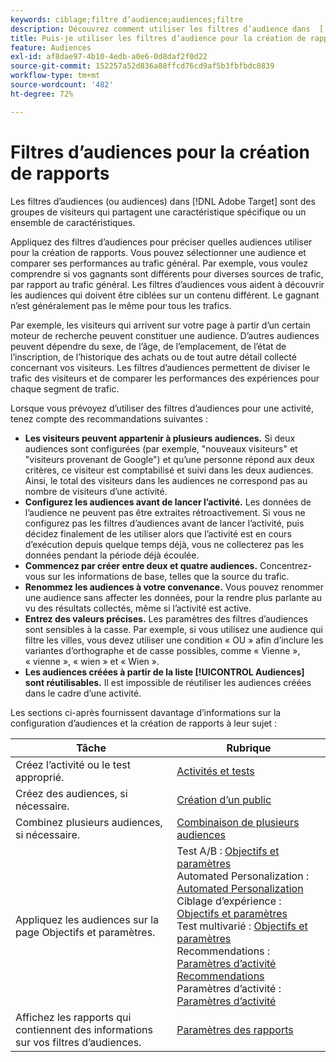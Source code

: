 ```yaml
---
keywords: ciblage;filtre d’audience;audiences;filtre
description: Découvrez comment utiliser les filtres d’audience dans  [!DNL Adobe Target] pour afficher les données des visiteurs qui partagent des caractéristiques.
title: Puis-je utiliser les filtres d’audience pour la création de rapports ?
feature: Audiences
exl-id: af8dae97-4b10-4edb-a0e6-0d8daf2f0d22
source-git-commit: 152257a52d836a88ffcd76cd9af5b3fbfbdc0839
workflow-type: tm+mt
source-wordcount: '482'
ht-degree: 72%

---
```


# Filtres d’audiences pour la création de rapports

Les filtres d’audiences (ou audiences) dans [!DNL Adobe Target] sont des groupes de visiteurs qui partagent une caractéristique spécifique ou un ensemble de caractéristiques.

Appliquez des filtres d’audiences pour préciser quelles audiences utiliser pour la création de rapports. Vous pouvez sélectionner une audience et comparer ses performances au trafic général. Par exemple, vous voulez comprendre si vos gagnants sont différents pour diverses sources de trafic, par rapport au trafic général. Les filtres d’audiences vous aident à découvrir les audiences qui doivent être ciblées sur un contenu différent. Le gagnant n’est généralement pas le même pour tous les trafics.

Par exemple, les visiteurs qui arrivent sur votre page à partir d’un certain moteur de recherche peuvent constituer une audience. D’autres audiences peuvent dépendre du sexe, de l’âge, de l’emplacement, de l’état de l’inscription, de l’historique des achats ou de tout autre détail collecté concernant vos visiteurs. Les filtres d’audiences permettent de diviser le trafic des visiteurs et de comparer les performances des expériences pour chaque segment de trafic.

Lorsque vous prévoyez d’utiliser des filtres d’audiences pour une activité, tenez compte des recommandations suivantes :

* **Les visiteurs peuvent appartenir à plusieurs audiences.** Si deux audiences sont configurées (par exemple, &quot;nouveaux visiteurs&quot; et &quot;visiteurs provenant de Google&quot;) et qu’une personne répond aux deux critères, ce visiteur est comptabilisé et suivi dans les deux audiences. Ainsi, le total des visiteurs dans les audiences ne correspond pas au nombre de visiteurs d’une activité.
* **Configurez les audiences avant de lancer l’activité.** Les données de l’audience ne peuvent pas être extraites rétroactivement. Si vous ne configurez pas les filtres d’audiences avant de lancer l’activité, puis décidez finalement de les utiliser alors que l’activité est en cours d’exécution depuis quelque temps déjà, vous ne collecterez pas les données pendant la période déjà écoulée.
* **Commencez par créer entre deux et quatre audiences.** Concentrez-vous sur les informations de base, telles que la source du trafic.
* **Renommez les audiences à votre convenance.** Vous pouvez renommer une audience sans affecter les données, pour la rendre plus parlante au vu des résultats collectés, même si l’activité est active.
* **Entrez des valeurs précises.** Les paramètres des filtres d’audiences sont sensibles à la casse. Par exemple, si vous utilisez une audience qui filtre les villes, vous devez utiliser une condition « OU » afin d’inclure les variantes d’orthographe et de casse possibles, comme « Vienne », « vienne », « wien » et « Wien ».
* **Les audiences créées à partir de la liste [!UICONTROL Audiences] sont réutilisables.** Il est impossible de réutiliser les audiences créées dans le cadre d’une activité.

Les sections ci-après fournissent davantage d’informations sur la configuration d’audiences et la création de rapports à leur sujet :

| Tâche | Rubrique |
|--- |--- |
| Créez l’activité ou le test approprié. | [Activités et tests](/help/main/c-intro/target-key-concepts.md) |
| Créez des audiences, si nécessaire. | [Création d’un public](/help/main/c-target/c-audiences/create-audience.md) |
| Combinez plusieurs audiences, si nécessaire. | [Combinaison de plusieurs audiences](/help/main/c-target/combining-multiple-audiences.md) |
| Appliquez les audiences sur la page Objectifs et paramètres. | Test A/B : [Objectifs et paramètres](/help/main/c-activities/t-test-ab/t-test-create-ab/ab-goals-and-settings.md)<br>Automated Personalization : [Automated Personalization](/help/main/c-activities/t-automated-personalization/automated-personalization.md)<br>Ciblage d’expérience : [Objectifs et paramètres](/help/main/c-activities/t-experience-target/t-xt-create/xt-goals-and-settings.md)<br>Test multivarié : [Objectifs et paramètres](/help/main/c-activities/c-multivariate-testing/t-create-multivariate-test/goals-and-settings.md)<br>Recommendations : [Paramètres d’activité Recommendations](/help/main/c-recommendations/t-create-recs-activity/recs-activity-settings.md)<br>Paramètres d’activité : [Paramètres d’activité](/help/main/c-activities/activity-settings.md) |
| Affichez les rapports qui contiennent des informations sur vos filtres d’audiences. | [Paramètres des rapports](/help/main/c-reports/c-report-settings/report-settings.md) |
